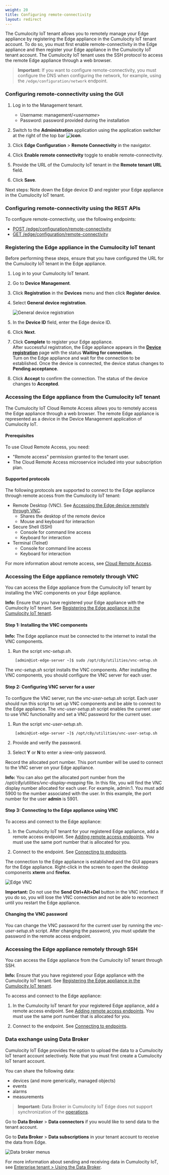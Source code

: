 ```yaml
---
weight: 20
title: Configuring remote-connectivity
layout: redirect
---
```


The Cumulocity IoT tenant allows you to remotely manage your Edge appliance by registering the Edge appliance in the Cumulocity IoT tenant account. To do so, you must first enable remote-connectivity in the Edge appliance and then register your Edge appliance in the Cumulocity IoT tenant account. The Cumulocity IoT tenant uses the SSH protocol to access the remote Edge appliance through a web browser.

>**Important:** If you want to configure remote-connectivity, you must configure the DNS when configuring the network, for example, using the `/edge/configuration/network` endpoint.

### Configuring remote-connectivity using the GUI

1. Log in to the Management tenant.

	- Username: management/<*username*>
	- Password: password provided during the installation

2. Switch to the **Administration** application using the application switcher at the right of the top bar **<img class="Default" src="/images/icons/switcher-icon.png" alt="icon" style="display: inline; float: none">**.

3. Click **Edge Configuration** > **Remote Connectivity** in the navigator.

4. Click **Enable remote connectivity** toggle to enable remote-connectivity.

5. Provide the URL of the Cumulocity IoT tenant in the **Remote tenant URL** field.

6. Click **Save**.

Next steps: Note down the Edge device ID and register your Edge appliance in the Cumulocity IoT tenant.

### Configuring remote-connectivity using the REST APIs

To configure remote-connectivity, use the following endpoints:

- [POST /edge/configuration/remote-connectivity](/edge/rest-api/#post-edgeconfigurationremote-connectivity)
- [GET /edge/configuration/remote-connectivity](/edge/rest-api/#get-edgeconfigurationremote-connectivity)

### Registering the Edge appliance in the Cumulocity IoT tenant

Before performing these steps, ensure that you have configured the URL for the Cumulocity IoT tenant in the Edge appliance.   

1. Log in to your Cumulocity IoT tenant. 
2. Go to **Device Management**.
3. Click **Registration** in the **Devices** menu and then click **Register device**.
4. Select **General device registration**.

	<img src="/images/users-guide/DeviceManagement/devmgmt-registration-general.png" alt="General device registration" style="max-width: 100%">

5. In the **Device ID** field, enter the Edge device ID.
6. Click **Next**.
7. Click **Complete** to register your Edge appliance.<br>
   After successful registration, the Edge appliance appears in the [**Device registration**](/users-guide/device-management/#dev-registration) page with the status **Waiting for connection**.<br>
   Turn on the Edge appliance and wait for the connection to be established.
   Once the device is connected, the device status changes to **Pending acceptance**.
8. Click **Accept** to confirm the connection. The status of the device changes to **Accepted**.

### Accessing the Edge appliance from the Cumulocity IoT tenant

The Cumulocity IoT Cloud Remote Access allows you to remotely access the Edge appliance through a web browser. The remote Edge appliance is represented as a device in the Device Management application of Cumulocity IoT.

#### Prerequisites

To use Cloud Remote Access, you need:

* "Remote access" permission granted to the tenant user.
* The Cloud Remote Access microservice included into your subscription plan.

#### Supported protocols

The following protocols are supported to connect to the Edge appliance through remote access from the Cumulocity IoT tenant:

* Remote Desktop (VNC). See [Accessing the Edge device remotely through VNC](/edge/usage/#accessing-the-edge-device-remotely-through-vnc).
	* Shares the desktop of the remote device
	* Mouse and keyboard for interaction
* Secure Shell (SSH)
	* Console for command line access
	* Keyboard for interaction
* Terminal (Telnet)
	* Console for command line access
	* Keyboard for interaction

For more information about remote access, see [Cloud Remote Access](/cloud-remote-access/cra-general-aspects).

### Accessing the Edge appliance remotely through VNC

You can access the Edge appliance from the Cumulocity IoT tenant by installing the VNC components on your Edge appliance. 

**Info:** Ensure that you have registered your Edge appliance with the Cumulocity IoT tenant. See [Registering the Edge appliance in the Cumulocity IoT tenant](/edge/configuration/#registering-the-edge-appliance-in-the-remote-tenant).

#### Step 1: Installing the VNC components

**Info:** The Edge appliance must be connected to the internet to install the VNC components.

1. Run the script *vnc-setup.sh*.

	` [admin@iot-edge-server ~]$ sudo /opt/c8y/utilities/vnc-setup.sh`

The *vnc-setup.sh* script installs the VNC components. After installing the VNC components, you should configure the VNC server for each user.

#### Step 2: Configuring VNC server for a user

To configure the VNC server, run the *vnc-user-setup.sh* script. Each user should run this script to set up VNC components and be able to connect to the Edge appliance. The *vnc-user-setup.sh* script enables the current user to use VNC functionality and set a VNC password for the current user. 
 
1. Run the script *vnc-user-setup.sh*.

	` [admin@iot-edge-server ~]$ /opt/c8y/utilities/vnc-user-setup.sh`

2. Provide and verify the password.

3. Select **Y** or **N** to enter a view-only password.

Record the allocated port number. This port number will be used to connect to the VNC server on your Edge appliance.

**Info:** You can also get the allocated port number from the */opt/c8y/utilities/vnc-display-mapping* file. In this file, you will find the VNC display number allocated for each user. For example, admin:1. You must add 5900 to the number associated with the user. In this example, the port number for the user **admin** is 5901.

#### Step 3: Connecting to the Edge appliance using VNC

To access and connect to the Edge appliance:

1. In the Cumulocity IoT tenant for your registered Edge appliance, add a remote access endpoint. See [Adding remote access endpoints](/cloud-remote-access/using-cloud-remote-access/#adding-remote-access-endpoints-via-vnc). You must use the same port number that is allocated for you.

2. Connect to the endpoint. See [Connecting to endpoints](/cloud-remote-access/using-cloud-remote-access/#connecting-to-endpoints).

The connection to the Edge appliance is established and the GUI appears for the Edge appliance. Right-click in the screen to open the desktop components **xterm** and **firefox**.

<img src="/images/edge/edge-vnc-gui-screen.png" alt="Edge VNC" style="max-width: 75%">

**Important:** Do not use the **Send Ctrl+Alt+Del** button in the VNC interface. If you do so, you will lose the VNC connection and not be able to reconnect until you restart the Edge appliance.

#### Changing the VNC password

You can change the VNC password for the current user by running the *vnc-user-setup.sh* script. After changing the password, you must update the password in the remote access endpoint.

### Accessing the Edge appliance remotely through SSH

You can access the Edge appliance from the Cumulocity IoT tenant through SSH. 

**Info:** Ensure that you have registered your Edge appliance with the Cumulocity IoT tenant. See [Registering the Edge appliance in the Cumulocity IoT tenant](/edge/configuration/#registering-the-edge-appliance-in-the-remote-tenant).

To access and connect to the Edge appliance:

1. In the Cumulocity IoT tenant for your registered Edge appliance, add a remote access endpoint. See [Adding remote access endpoints](/cloud-remote-access/using-cloud-remote-access/#to-add-a-remote-access-endpoint-via-ssh). You must use the same port number that is allocated for you.

2. Connect to the endpoint. See [Connecting to endpoints](/cloud-remote-access/using-cloud-remote-access/#connecting-to-endpoints).

### Data exchange using Data Broker

Cumulocity IoT Edge provides the option to upload the data to a Cumulocity IoT tenant account selectively. Note that you must first create a Cumulocity IoT tenant account.

You can share the following data:

* devices (and more generically, managed objects)
* events
* alarms
* measurements

>**Important:** Data Broker in Cumulocity IoT Edge does not support synchronization of the [operations](/concepts/domain-model/#operations).

Go to **Data Broker** > **Data connectors** if you would like to send data to the tenant account. 

Go to **Data Broker** > **Data subscriptions** in your tenant account to receive the data from Edge.

<img src="/images/users-guide/enterprise-tenant/et-data-broker-navigator.png" alt="Data broker menus">

For more information about sending and receiving data in Cumulocity IoT, see [Enterprise tenant > Using the Data Broker](/users-guide/enterprise-edition#data-broker).


